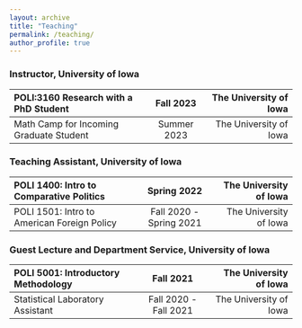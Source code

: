 ```yaml
---
layout: archive
title: "Teaching"
permalink: /teaching/
author_profile: true
---
```


### Instructor, University of Iowa
|POLI:3160 Research with a PhD Student  | Fall 2023  | The University of Iowa|
|:---------------------------------------|:------------:|-----------------------:|
|Math Camp for Incoming Graduate Student| Summer 2023| The University of Iowa|

### Teaching Assistant, University of Iowa
|POLI 1400: Intro to Comparative Politics    | Spring 2022             | The University of Iowa |
|:--------------------------------------------|:-------------------------:|------------------------:|
|POLI 1501: Intro to American Foreign Policy | Fall 2020 - Spring 2021 | The University of Iowa |

### Guest Lecture and Department Service, University of Iowa
|POLI 5001: Introductory Methodology | Fall 2021             | The University of Iowa |
|:------------------------------------|:-----------------------:|------------------------:|
|Statistical Laboratory Assistant    | Fall 2020 - Fall 2021 | The University of Iowa |

